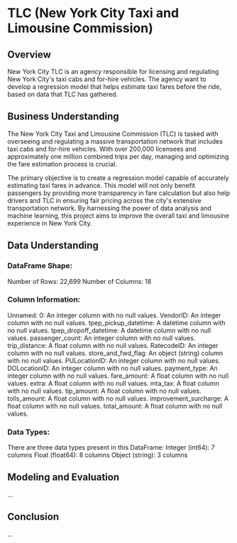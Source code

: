 # TLC (New York City Taxi and Limousine Commission)

## Overview
New York City TLC is an agency responsible for licensing and regulating New York City's taxi cabs and for-hire vehicles. The agency want to develop a regression model that helps estimate taxi fares before the ride, based on data that TLC has gathered. 

## Business Understanding
The New York City Taxi and Limousine Commission (TLC) is tasked with overseeing and regulating a massive transportation network that includes taxi cabs and for-hire vehicles. With over 200,000 licensees and approximately one million combined trips per day, managing and optimizing the fare estimation process is crucial.

The primary objective is to create a regression model capable of accurately estimating taxi fares in advance. This model will not only benefit passengers by providing more transparency in fare calculation but also help drivers and TLC in ensuring fair pricing across the city's extensive transportation network. By harnessing the power of data analysis and machine learning, this project aims to improve the overall taxi and limousine experience in New York City.

## Data Understanding
### DataFrame Shape:
Number of Rows: 22,699
Number of Columns: 18

### Column Information:
Unnamed: 0: An integer column with no null values.
VendorID: An integer column with no null values.
tpep_pickup_datetime: A datetime column with no null values.
tpep_dropoff_datetime: A datetime column with no null values.
passenger_count: An integer column with no null values.
trip_distance: A float column with no null values.
RatecodeID: An integer column with no null values.
store_and_fwd_flag: An object (string) column with no null values.
PULocationID: An integer column with no null values.
DOLocationID: An integer column with no null values.
payment_type: An integer column with no null values.
fare_amount: A float column with no null values.
extra: A float column with no null values.
mta_tax: A float column with no null values.
tip_amount: A float column with no null values.
tolls_amount: A float column with no null values.
improvement_surcharge: A float column with no null values.
total_amount: A float column with no null values.

### Data Types:
There are three data types present in this DataFrame:
Integer (int64): 7 columns
Float (float64): 8 columns
Object (string): 3 columns

## Modeling and Evaluation
...

## Conclusion
...